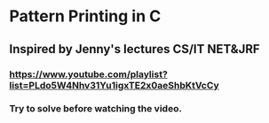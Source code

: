 # Pattern Printing in C

## Inspired by Jenny's lectures CS/IT NET&JRF 
### https://www.youtube.com/playlist?list=PLdo5W4Nhv31Yu1igxTE2x0aeShbKtVcCy
### Try to solve before watching the video.
